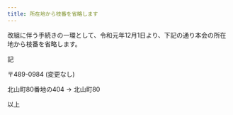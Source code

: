 ```yaml
---
title: 所在地から枝番を省略します
---
```

改組に伴う手続きの一環として、令和元年12月1日より、下記の通り本会の所在地から枝番を省略します。

記

〒489-0984 (変更なし)

北山町80番地の404 → 北山町80

以上
